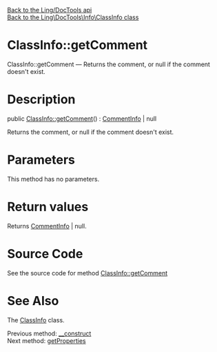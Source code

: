 [Back to the Ling/DocTools api](https://github.com/lingtalfi/DocTools/blob/master/doc/api/Ling/DocTools.md)<br>
[Back to the Ling\DocTools\Info\ClassInfo class](https://github.com/lingtalfi/DocTools/blob/master/doc/api/Ling/DocTools/Info/ClassInfo.md)


ClassInfo::getComment
================



ClassInfo::getComment — Returns the comment, or null if the comment doesn't exist.




Description
================


public [ClassInfo::getComment](https://github.com/lingtalfi/DocTools/blob/master/doc/api/Ling/DocTools/Info/ClassInfo/getComment.md)() : [CommentInfo](https://github.com/lingtalfi/DocTools/blob/master/doc/api/Ling/DocTools/Info/CommentInfo.md) | null




Returns the comment, or null if the comment doesn't exist.




Parameters
================

This method has no parameters.


Return values
================

Returns [CommentInfo](https://github.com/lingtalfi/DocTools/blob/master/doc/api/Ling/DocTools/Info/CommentInfo.md) | null.








Source Code
===========
See the source code for method [ClassInfo::getComment](https://github.com/lingtalfi/DocTools/blob/master/Info/ClassInfo.php#L92-L95)


See Also
================

The [ClassInfo](https://github.com/lingtalfi/DocTools/blob/master/doc/api/Ling/DocTools/Info/ClassInfo.md) class.

Previous method: [__construct](https://github.com/lingtalfi/DocTools/blob/master/doc/api/Ling/DocTools/Info/ClassInfo/__construct.md)<br>Next method: [getProperties](https://github.com/lingtalfi/DocTools/blob/master/doc/api/Ling/DocTools/Info/ClassInfo/getProperties.md)<br>

